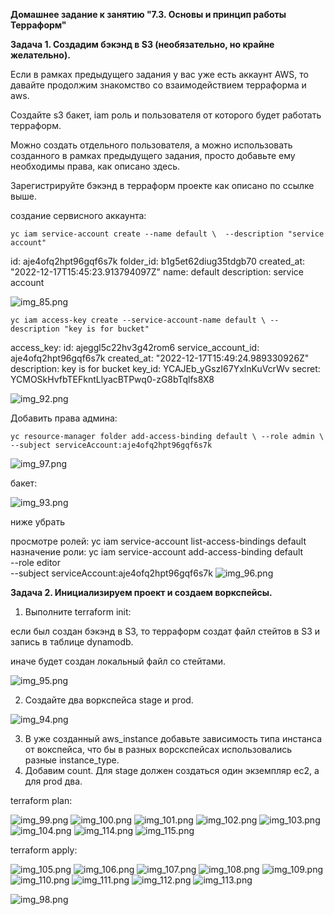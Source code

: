 **Домашнее задание к занятию "7.3. Основы и принцип работы Терраформ"**

**Задача 1. Создадим бэкэнд в S3 (необязательно, но крайне желательно).**

Если в рамках предыдущего задания у вас уже есть аккаунт AWS, 
то давайте продолжим знакомство со взаимодействием терраформа и aws.

Создайте s3 бакет, iam роль и пользователя от которого будет работать терраформ. 

Можно создать отдельного пользователя, а можно использовать созданного в рамках предыдущего задания, 
просто добавьте ему необходимы права, как описано здесь.

Зарегистрируйте бэкэнд в терраформ проекте как описано по ссылке выше.

создание сервисного аккаунта:

` yc iam service-account create --name default \ 
  --description "service account" `

id: aje4ofq2hpt96gqf6s7k
folder_id: b1g5et62diug35tdgb70
created_at: "2022-12-17T15:45:23.913794097Z"
name: default
description: service account

![img_85.png](img_85.png)

`yc iam access-key create --service-account-name default \
  --description "key is for bucket"`

access_key:
  id: ajeggl5c22hv3g42rom6
  service_account_id: aje4ofq2hpt96gqf6s7k
  created_at: "2022-12-17T15:49:24.989330926Z"
  description: key is for bucket
  key_id: YCAJEb_yGszI67YxlnKuVcrWv
secret: YCMOSkHvfbTEFkntLlyacBTPwq0-zG8bTqlfs8X8

![img_92.png](img_92.png)

Добавить права админа:

`yc resource-manager folder add-access-binding default \
  --role admin \
  --subject serviceAccount:aje4ofq2hpt96gqf6s7k`

![img_97.png](img_97.png)

бакет:

![img_93.png](img_93.png) 

ниже убрать

просмотре ролей:
yc iam service-account list-access-bindings default 
назначение роли:
yc iam service-account add-access-binding default \
  --role editor \
  --subject serviceAccount:aje4ofq2hpt96gqf6s7k
![img_96.png](img_96.png)

**Задача 2. Инициализируем проект и создаем воркспейсы.**

1. Выполните terraform init:

если был создан бэкэнд в S3, то терраформ создат файл стейтов в S3 и запись в таблице dynamodb.

иначе будет создан локальный файл со стейтами.

![img_95.png](img_95.png)

2. Создайте два воркспейса stage и prod.

![img_94.png](img_94.png)

3. В уже созданный aws_instance добавьте зависимость типа инстанса от вокспейса, что бы в разных ворскспейсах 
использовались разные instance_type.
4. Добавим count. Для stage должен создаться один экземпляр ec2, а для prod два.

terraform plan:

![img_99.png](img_99.png)
![img_100.png](img_100.png)
![img_101.png](img_101.png)
![img_102.png](img_102.png)
![img_103.png](img_103.png)
![img_104.png](img_104.png)
![img_114.png](img_114.png)
![img_115.png](img_115.png)




terraform apply:

![img_105.png](img_105.png)
![img_106.png](img_106.png)
![img_107.png](img_107.png)
![img_108.png](img_108.png)
![img_109.png](img_109.png)
![img_110.png](img_110.png)
![img_111.png](img_111.png)
![img_112.png](img_112.png)
![img_113.png](img_113.png)

![img_98.png](img_98.png)